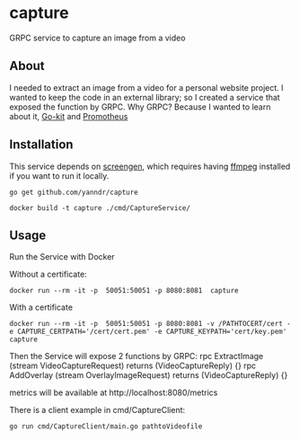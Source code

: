 # capture
GRPC service to capture an image from a video

## About
I needed to extract an image from a video for a personal website project. I wanted to keep the code in an external library; so I created a service that exposed the function by GRPC. 
Why GRPC? Because I wanted to learn about it, [Go-kit](https://github.com/go-kit/kit) and [Promotheus](https://github.com/prometheus/client_golang)

## Installation
This service depends on [screengen](github.com/opennota/screengen), which requires having [ffmpeg](https://ffmpeg.org/) installed if you want to run it locally.

```
go get github.com/yanndr/capture

docker build -t capture ./cmd/CaptureService/

```


## Usage 

Run the Service with Docker

Without a certificate:
```
docker run --rm -it -p  50051:50051 -p 8080:8081  capture
```
With a certificate
```
docker run --rm -it -p  50051:50051 -p 8080:8081 -v /PATHTOCERT/cert -e CAPTURE_CERTPATH='/cert/cert.pem' -e CAPTURE_KEYPATH='cert/key.pem' capture
```

Then the Service will expose 2 functions by GRPC:
rpc ExtractImage (stream VideoCaptureRequest) returns (VideoCaptureReply) {}
rpc AddOverlay (stream OverlayImageRequest) returns (VideoCaptureReply) {}

metrics will be available at http://localhost:8080/metrics

There is a client example in cmd/CaptureClient:

```
go run cmd/CaptureClient/main.go pathtoVideofile 